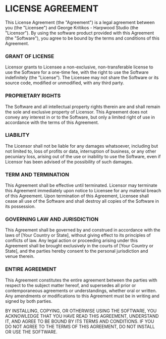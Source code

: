 # LICENSE AGREEMENT

This License Agreement (the "Agreement") is a legal agreement between you (the "Licensee") and George Kritikos  - Harpwood Studio (the "Licensor"). By using the software product provided with this Agreement (the "Software"), you agree to be bound by the terms and conditions of this Agreement.

### GRANT OF LICENSE

Licensor grants to Licensee a non-exclusive, non-transferable license to use the Software for a one-time fee, with the right to use the Software indefinitely (the "License"). The Licensee may not share the Software or its source code, modified or unmodified, with any third party.

### PROPRIETARY RIGHTS

The Software and all intellectual property rights therein are and shall remain the sole and exclusive property of Licensor. This Agreement does not convey any interest in or to the Software, but only a limited right of use in accordance with the terms of this Agreement.

### LIABILITY

The Licensor shall not be liable for any damages whatsoever, including but not limited to, loss of profits or data, interruption of business, or any other pecuniary loss, arising out of the use or inability to use the Software, even if Licensor has been advised of the possibility of such damages.

### TERM AND TERMINATION

This Agreement shall be effective until terminated. Licensor may terminate this Agreement immediately upon notice to Licensee for any material breach of this Agreement. Upon termination of this Agreement, Licensee shall cease all use of the Software and shall destroy all copies of the Software in its possession.

### GOVERNING LAW AND JURISDICTION

This Agreement shall be governed by and construed in accordance with the laws of [Your Country or State], without giving effect to its principles of conflicts of law. Any legal action or proceeding arising under this Agreement shall be brought exclusively in the courts of [Your Country or State], and the parties hereby consent to the personal jurisdiction and venue therein.

### ENTIRE AGREEMENT

This Agreement constitutes the entire agreement between the parties with respect to the subject matter hereof, and supersedes all prior or contemporaneous agreements or understandings, whether oral or written. Any amendments or modifications to this Agreement must be in writing and signed by both parties.

BY INSTALLING, COPYING, OR OTHERWISE USING THE SOFTWARE, YOU ACKNOWLEDGE THAT YOU HAVE READ THIS AGREEMENT, UNDERSTAND IT, AND AGREE TO BE BOUND BY ITS TERMS AND CONDITIONS. IF YOU DO NOT AGREE TO THE TERMS OF THIS AGREEMENT, DO NOT INSTALL OR USE THE SOFTWARE.